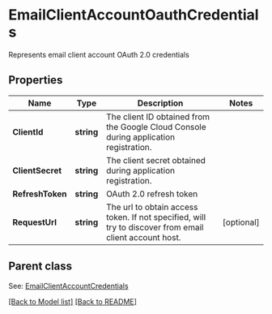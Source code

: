 # EmailClientAccountOauthCredentials
Represents email client account OAuth 2.0 credentials             

## Properties
Name | Type | Description | Notes
------------ | ------------- | ------------- | -------------
**ClientId** | **string** | The client ID obtained from the Google Cloud Console during application registration.              | 
**ClientSecret** | **string** | The client secret obtained during application registration.              | 
**RefreshToken** | **string** | OAuth 2.0 refresh token              | 
**RequestUrl** | **string** | The url to obtain access token. If not specified, will try to discover from email client account host.              | [optional] 

## Parent class

See: [EmailClientAccountCredentials](EmailClientAccountCredentials.md)

[[Back to Model list]](Models.md) [[Back to README]](README.md)

